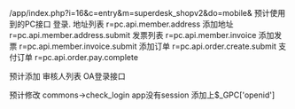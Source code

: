/app/index.php?i=16&c=entry&m=superdesk_shopv2&do=mobile&
预计使用到的PC接口
登录.
地址列表 r=pc.api.member.address
添加地址 r=pc.api.member.address.submit
发票列表 r=pc.api.member.invoice
添加发票 r=pc.api.member.invoice.submit
添加订单 r=pc.api.order.create.submit
支付订单 r=pc.api.order.pay.complete

预计添加
审核人列表
OA登录接口

预计修改
commons->check_login   app没有session 添加上$_GPC['openid']